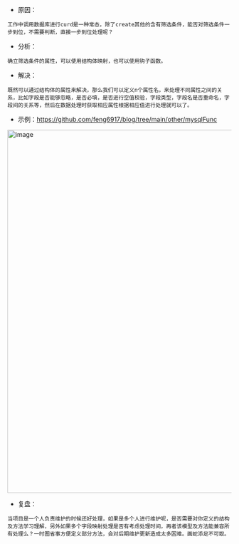 - 原因：
``` 
工作中调用数据库进行curd是一种常态，除了create其他的含有筛选条件，能否对筛选条件一步到位，不需要判断，直接一步到位处理呢？
```
- 分析：
``` 
确立筛选条件的属性，可以使用结构体映射，也可以使用钩子函数。
```
- 解决：
```
既然可以通过结构体的属性来解决，那么我们可以定义n个属性名，来处理不同属性之间的关系，比如字段是否能够忽略，是否必填，是否进行空值校验，字段类型，字段名是否重命名，字段间的关系等，然后在数据处理时获取相应属性根据相应值进行处理就可以了。
```
- 示例：https://github.com/feng6917/blog/tree/main/other/mysqlFunc
<img width="815" alt="image" src="https://user-images.githubusercontent.com/82997695/212464871-46df0a27-d2e6-4c88-a94e-234f5d9af2e6.png">


- 复盘：
``` 
当项目是一个人负责维护的时候还好处理，如果是多个人进行维护呢，是否需要对你定义的结构及方法学习理解，另外如果多个字段映射处理是否有考虑处理时间，再者该模型及方法能兼容所有处理么？一时图省事方便定义部分方法，会对后期维护更新造成太多困难。画蛇添足不可取。
```